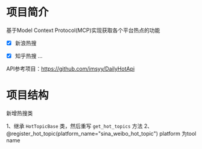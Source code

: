 # 项目简介

基于Model Context Protocol(MCP)实现获取各个平台热点的功能

- [x] 新浪热搜

- [x] 知乎热搜
...

API参考项目：https://github.com/imsyy/DailyHotApi

# 项目结构

新增热搜类

1、继承 `HotTopicBase` 类，然后重写 `get_hot_topics` 方法
2、@register_hot_topic(platform_name="sina_weibo_hot_topic") platform 为tool name


